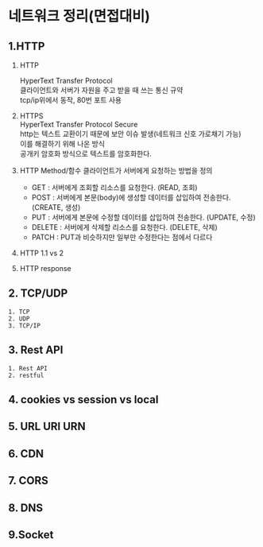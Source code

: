 # 네트워크 정리(면접대비)

## 1.HTTP

1.  HTTP
    
    HyperText Transfer Protocol  
    클라이언트와 서버가 자원을 주고 받을 때 쓰는 통신 규약  
    tcp/ip위에서 동작, 80번 포트 사용
    

2.  HTTPS  
    HyperText Transfer Protocol Secure  
    http는 텍스트 교환이기 때문에 보안 이슈 발생(네트워크 신호 가로채기 가능)  
    이를 해결하기 위해 나온 방식   
    공개키 암호화 방식으로 텍스트를 암호화한다. 
3.  HTTP Method/함수
    클라이언트가 서버에게 요청하는 방법을 정의    
    - GET : 서버에게 조회할 리소스를 요청한다. (READ, 조회)  
    - POST : 서버에게 본문(body)에 생성할 데이터를 삽입하여 전송한다. (CREATE, 생성)  
    - PUT : 서버에게 본문에 수정할 데이터를 삽입하여 전송한다. (UPDATE, 수정)  
    - DELETE : 서버에게 삭제할 리소스를 요청한다. (DELETE, 삭제)  
    - PATCH : PUT과 비슷하지만 일부만 수정한다는 점에서 다르다
4.  HTTP 1.1 vs 2
5.  HTTP response
## 2. TCP/UDP 
    1. TCP
    2. UDP
    3. TCP/IP
## 3. Rest API
    1. Rest API
    2. restful 
## 4. cookies vs session vs local
## 5. URL URI URN
## 6. CDN
## 7. CORS
## 8. DNS
## 9.Socket
